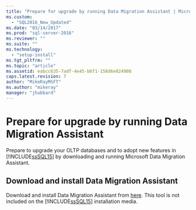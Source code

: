 ```yaml
---
title: "Prepare for upgrade by running Data Migration Assistant | Microsoft Docs"
ms.custom: 
  - "SQL2016_New_Updated"
ms.date: "03/14/2017"
ms.prod: "sql-server-2016"
ms.reviewer: ""
ms.suite: ""
ms.technology: 
  - "setup-install"
ms.tgt_pltfrm: ""
ms.topic: "article"
ms.assetid: eabcc635-7adf-4e45-b6f1-158d6e024908
caps.latest.revision: 7
author: "MikeRayMSFT"
ms.author: "mikeray"
manager: "jhubbard"
---
```

# Prepare for upgrade by running Data Migration Assistant
  Prepare to upgrade your OLTP databases and to adopt new features in [!INCLUDE[ssSQL15](../../includes/sssql15-md.md)] by downloading and running Microsoft Data Migration Assistant.  
  
## Download and install Data Migration Assistant  
 Download and install Data Migration Assistant from [here](http://go.microsoft.com/fwlink/?LinkID=613421). This tool is not included on the [!INCLUDE[ssSQL15](../../includes/sssql15-md.md)] installation media.  

  